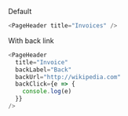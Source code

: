 Default

```js
<PageHeader title="Invoices" />
```

With back link

```js
<PageHeader
  title="Invoice"
  backLabel="Back"
  backUrl="http://wikipedia.com"
  backClick={e => {
    console.log(e)
  }}
/>
```
